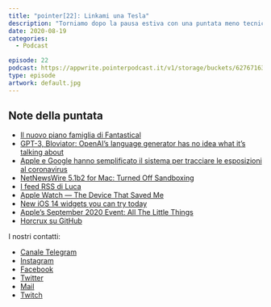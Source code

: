 ```yaml
---
title: "pointer[22]: Linkami una Tesla"
description: "Torniamo dopo la pausa estiva con una puntata meno tecnica in cui analizziamo le novità delle conferenze Sony, Apple e Neuralink."
date: 2020-08-19
categories:
  - Podcast

episode: 22
podcast: https://appwrite.pointerpodcast.it/v1/storage/buckets/627671639088838cd12f/files/11f25adc-8753-4b23-ac3d-bea2b46bce82/view?project=6276715aaae4d6008ec9
type: episode
artwork: default.jpg
---
```


## Note della puntata

<!-- wp:list -->
<ul><li><a href="https://www.macrumors.com/2020/08/11/fantastical-premium-families/">Il nuovo piano famiglia di Fantastical</a></li><li><a href="https://www.technologyreview.com/2020/08/22/1007539/gpt3-openai-language-generator-artificial-intelligence-ai-opinion/">GPT-3, Bloviator: OpenAI’s language generator has no idea what it’s talking about</a></li><li><a href="https://www.ilpost.it/2020/09/02/esposizione-contatti-coronavirus-apple-google-ios-android/">Apple e Google hanno semplificato il sistema per tracciare le esposizioni al coronavirus</a></li><li><a href="https://nnw.ranchero.com/2020/09/15/netnewswire-b-for.html">NetNewsWire 5.1b2 for Mac: Turned Off Sandboxing</a></li><li><a href="https://pointerpodcast.it/wp-content/uploads/2020/09/photo_2020-09-18-19.26.25.jpeg">I feed RSS di Luca</a></li><li><a href="https://www.youtube.com/watch?v=MM15Qkq2BB8&amp;feature=emb_title">Apple Watch — The Device That Saved Me</a></li><li><a href="https://techcrunch.com/2020/09/16/ios-14-widgets-you-can-try-today/?guccounter=1">New iOS 14 widgets you can try today</a></li><li><a href="https://www.macstories.net/news/apples-september-2020-event-all-the-little-things/">Apple’s September 2020 Event: All The Little Things</a></li><li><a href="https://github.com/jesseduffield/horcrux">Horcrux su GitHub</a></li></ul>
<!-- /wp:list -->

I nostri contatti:

- [Canale Telegram](https://t.me/PointerPodcast)
- [Instagram](https://www.instagram.com/pointerpodcast/)
- [Facebook](https://www.facebook.com/pointerPodcast/)
- [Twitter](https://twitter.com/PointerPodcast)
- [Mail](info@pointerpodcast.it)
- [Twitch](https://www.twitch.tv/pointerpodcast)
